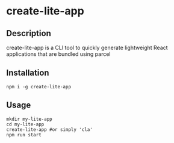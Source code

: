 # create-lite-app

## Description
create-lite-app is a CLI tool to quickly generate lightweight React applications that are bundled using parcel

## Installation
```
npm i -g create-lite-app
```

## Usage
```
mkdir my-lite-app
cd my-lite-app
create-lite-app #or simply 'cla'
npm run start
```
